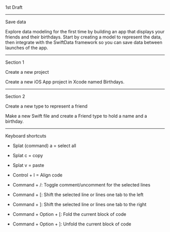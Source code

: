 1st Draft

- - - -

Save data

Explore data modeling for the first time by building an app that displays your friends and their birthdays. Start by creating a model to represent the data, then integrate with the SwiftData framework so you can save data between launches of the app.

- - - -

Section 1

Create a new project

Create a new iOS App project in Xcode named Birthdays.

- - - -

Section 2

Create a new type to represent a friend

Make a new Swift file and create a Friend type to hold a name and a birthday.

- - - -

Keyboard shortcuts

* Splat (command) a = select all
* Splat c = copy
* Splat v = paste

* Control + I = Align code

* Command + /: Toggle comment/uncomment for the selected lines
* Command + [: Shift the selected line or lines one tab to the left
* Command + ]: Shift the selected line or lines one tab to the right
* Command + Option + [: Fold the current block of code
* Command + Option + ]: Unfold the current block of code
